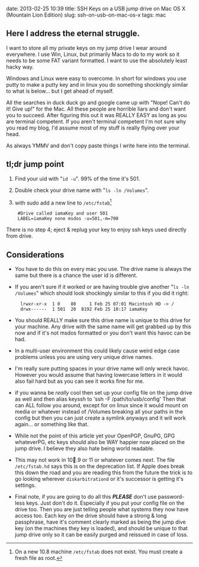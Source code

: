 date: 2013-02-25 10:39
title: SSH Keys on a USB jump drive on Mac OS X (Mountain Lion Edition)
slug: ssh-on-usb-on-mac-os-x
tags: mac

## Here I address the eternal struggle.

I want to store all my private keys on my jump drive I wear around everywhere. I use Win, Linux, but primarily Macs to do to my work so it needs to be some FAT variant formatted. I want to use the absolutely least hacky way.

Windows and Linux were easy to overcome. In short for windows you use putty to make a putty key and in linux you do something shockingly similar to what is below… but I get ahead of myself.

All the searches in duck duck go and google came up with "Nope! Can't do it! Give up!" for the Mac. All these people are horrible liars and don't want you to succeed. After figuring this out it was REALLY EASY as long as you are terminal competent. If you aren't terminal competent I'm not sure why you read my blog, I'd assume most of my stuff is really flying over your head.

As always YMMV and don't copy paste things I write here into the terminal.

## tl;dr jump point
1. Find your uid with "`id -u`". 99% of the time it's 501.
2. Double check your drive name with "`ls -ln /Volumes`".
3. with sudo add a new line to `/etc/fstab`[^NOT]

		#Drive called iamaKey and user 501
		LABEL=iamaKey none msdos -u=501,-m=700

There is no step 4; eject & replug your key to enjoy ssh keys used directly from drive.

[^NOT]: On a new 10.8 machine `/etc/fstab` does not exist. You must create a fresh file as root.

## Considerations
- You have to do this on every mac you use. The drive name is always the same but there is a chance the user id is different.

- If you aren't sure if it worked or are having trouble give another "`ls -ln /Volumes`" which should look shockingly similar to this if you did it right:

		lrwxr-xr-x  1 0    80     1 Feb 25 07:01 Macintosh HD -> /
		drwx------  1 501  20  8192 Feb 25 10:17 iamaKey

- You should REALLY make sure this drive name is unique to this drive for your machine. Any drive with the same name will get grabbed up by this now and if it's not msdos formatted or you don't want this havoc can be had.

- In a multi-user environment this could likely cause weird edge case problems unless you are using very unique drive names.

- I'm really sure putting spaces in your drive name will only wreck havoc. However you would assume that having lowercase letters in it would also fail hard but as you can see it works fine for me.

- if you wanna be *really* cool then set up your config file on the jump drive as well and then alias keyssh to 'ssh -F /path/to/usb/config' Then that can ALL follow you around, except for on linux since it would mount on media or whatever instead of /Volumes breaking all your paths in the config but then you can just create a symlink anyways and it will work again… or something like that.

- While not the point of this article yet your OpenPGP, GnuPG, GPG whateverPG, etc keys should also be WAY happier now placed on the jump drive. I believe they also hate being world readable. 

- This may not work in 10.9 or 11 or whatever comes next. The file `/etc/fstab.hd` says this is on the deprecation list. If Apple does break this down the road and you are reading this from the future the trick is to go looking wherever `diskarbitrationd` or it's successor is getting it's settings.

- Final note, if you are going to do all this _**PLEASE**_ don't use password-less keys. Just don't do it. Especially if you put your config file on the drive too. Then you are just telling people what systems they now have access too. Each key on the drive should have a strong & long passphrase, have it's comment clearly marked as being the jump dive key (on the machines they key is loaded), and should be unique to that jump drive only so it can be easily purged and reissued in case of loss.
